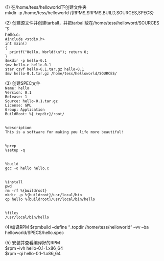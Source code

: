 (1) 在/home/tess/helloworld下创建文件夹<br>
mkdir -p /home/tess/helloworld /{RPMS,SRPMS,BUILD,SOURCES,SPECS}

(2) 创建源文件并创建tarball，并把tarball放在/home/tess/helloword/SOURCES下<br>
hello.c:<br>
`#include <stdio.h> `<br>
`int main() `<br>
`{ `<br>
`	printf("Hello, World!\n"); return 0; `<br>
`}`<br>
`$mkdir -p hello-0.1 `<br>
`$mv hello.c hello-0.1`<br>
`$tar czvf hello-0.1.tar.gz hello-0.1 `<br>
`$mv hello-0.1.tar.gz /home/tess/helloworld/SOURCES/`<br>

(3) 创建SPEC文件<br>
`Name: hello`<br>
`Version: 0.1`<br>
`Release: 1`<br>
`Source: hello-0.1.tar.gz`<br>
`License: GPL`<br>
`Group: Application`<br>
`BuildRoot: %{_topdir}/root/`<br><br>

`%description`<br>
`This is a software for making you life more beautiful!`<br><br>

`%prep`<br>
`%setup -q`<br><br>

`%build`<br>
`gcc -o hello hello.c`<br><br>

`%install`<br>
`pwd`<br>
`rm -rf %{buildroot}`<br>
`mkdir -p %{buildroot}/usr/local/bin`<br>
`cp hello %{buildroot}/usr/local/bin/hello`<br><br>

`%files`<br>
`/usr/local/bin/hello`<br>
   
(4)编译RPM 
$rpmbuild –define “_topdir /home/tess/helloworld” –vv –ba helloworld/SPECS/hello.spec

(5) 安装并查看编译好的RPM<br>
  $rpm –ivh hello-0.1-1.x86_64<br>
  $rpm –qi hello-0.1-1.x86_64<br>

